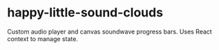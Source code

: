 # happy-little-sound-clouds

Custom audio player and canvas soundwave progress bars. Uses React context to manage state.
